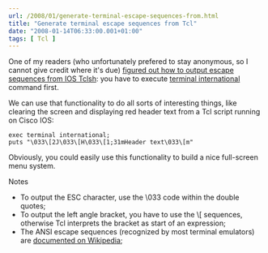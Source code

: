 ```yaml
---
url: /2008/01/generate-terminal-escape-sequences-from.html
title: "Generate terminal escape sequences from Tcl"
date: "2008-01-14T06:33:00.001+01:00"
tags: [ Tcl ]
---
```

One of my readers (who unfortunately prefered to stay anonymous, so I cannot give credit where it's due) [figured out how to output escape sequences from IOS Tclsh](https://blog.ipspace.net/2008/01/any-idea-how-to-generate-binary-output.html#c5412853245407117685): you have to execute [terminal international](http://www.cisco.com/univercd/cc/td/doc/product/software/ios124/124cr/hcf_r/cfn_11h.htm#wp1035628) command first.  
  
We can use that functionality to do all sorts of interesting things, like clearing the screen and displaying red header text from a Tcl script running on Cisco IOS:
<!--more-->
```
exec terminal international;
puts "\033\[2J\033\[H\033\[1;31mHeader text\033\[m"
```

Obviously, you could easily use this functionality to build a nice full-screen menu system.

Notes

-   To output the ESC character, use the \\033 code within the double quotes;
-   To output the left angle bracket, you have to use the \\\[ sequences, otherwise Tcl interprets the bracket as start of an expression;
-   The ANSI escape sequences (recognized by most terminal emulators) are [documented on Wikipedia](http://en.wikipedia.org/wiki/ANSI_escape_code);
